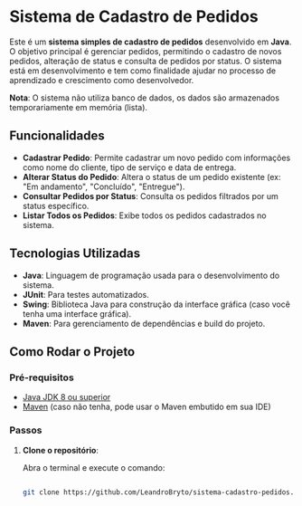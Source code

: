 # Sistema de Cadastro de Pedidos

Este é um **sistema simples de cadastro de pedidos** desenvolvido em **Java**. O objetivo principal é gerenciar pedidos, permitindo o cadastro de novos pedidos, alteração de status e consulta de pedidos por status. O sistema está em desenvolvimento e tem como finalidade ajudar no processo de aprendizado e crescimento como desenvolvedor. 

**Nota**: O sistema não utiliza banco de dados, os dados são armazenados temporariamente em memória (lista).

## Funcionalidades

- **Cadastrar Pedido**: Permite cadastrar um novo pedido com informações como nome do cliente, tipo de serviço e data de entrega.
- **Alterar Status do Pedido**: Altera o status de um pedido existente (ex: "Em andamento", "Concluído", "Entregue").
- **Consultar Pedidos por Status**: Consulta os pedidos filtrados por um status específico.
- **Listar Todos os Pedidos**: Exibe todos os pedidos cadastrados no sistema.

## Tecnologias Utilizadas

- **Java**: Linguagem de programação usada para o desenvolvimento do sistema.
- **JUnit**: Para testes automatizados.
- **Swing**: Biblioteca Java para construção da interface gráfica (caso você tenha uma interface gráfica).
- **Maven**: Para gerenciamento de dependências e build do projeto.

## Como Rodar o Projeto

### Pré-requisitos

- [Java JDK 8 ou superior](https://www.oracle.com/java/technologies/javase-jdk11-downloads.html)
- [Maven](https://maven.apache.org/download.cgi) (caso não tenha, pode usar o Maven embutido em sua IDE)

### Passos

1. **Clone o repositório**:

   Abra o terminal e execute o comando:

   ```bash
  
   git clone https://github.com/LeandroBryto/sistema-cadastro-pedidos.git
